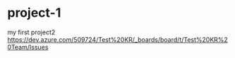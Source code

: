 # project-1

my first project2
https://dev.azure.com/509724/Test%20KR/_boards/board/t/Test%20KR%20Team/Issues
